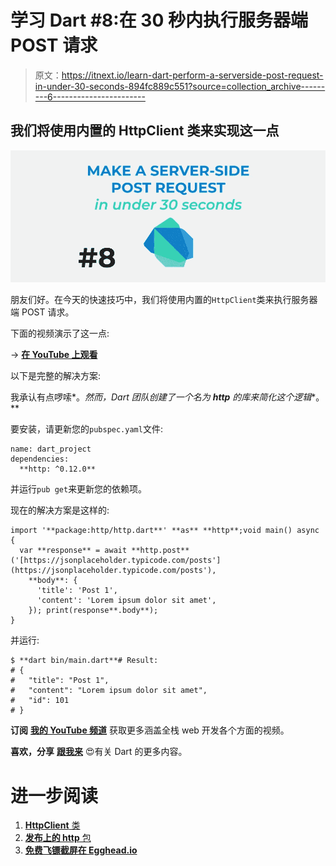 # 学习 Dart #8:在 30 秒内执行服务器端 POST 请求

> 原文：<https://itnext.io/learn-dart-perform-a-serverside-post-request-in-under-30-seconds-894fc889c551?source=collection_archive---------6----------------------->

## 我们将使用内置的 HttpClient 类来实现这一点

![](img/51aba4778b9e63cbe7644f76c02e5f74.png)

朋友们好。在今天的快速技巧中，我们将使用内置的`HttpClient`类来执行服务器端 POST 请求。

下面的视频演示了这一点:

→ [**在 YouTube 上观看**](http://bit.ly/serverside-post-request)

以下是完整的解决方案:

我承认有点啰嗦*。*然而，Dart 团队创建了一个名为 **http** 的库来简化这个逻辑**。**

要安装，请更新您的`pubspec.yaml`文件:

```
name: dart_project
dependencies:
  **http: ^0.12.0**
```

并运行`pub get`来更新您的依赖项。

现在的解决方案是这样的:

```
import '**package:http/http.dart**' **as** **http**;void main() async {
  var **response** = await **http.post**('[https://jsonplaceholder.typicode.com/posts'](https://jsonplaceholder.typicode.com/posts'),
    **body**: {
      'title': 'Post 1',
      'content': 'Lorem ipsum dolor sit amet',
    }); print(response**.body**);
}
```

并运行:

```
$ **dart bin/main.dart**# Result:
# {
#   "title": "Post 1",
#   "content": "Lorem ipsum dolor sit amet",
#   "id": 101
# }
```

**订阅** [**我的 YouTube 频道**](http://bit.ly/fullstackdart) 获取更多涵盖全栈 web 开发各个方面的视频。

**喜欢，分享** [**跟我来**](https://twitter.com/creativ_bracket) 😍有关 Dart 的更多内容。

# 进一步阅读

1.  [**HttpClient** 类](https://api.dartlang.org/stable/2.1.0/dart-io/HttpClient-class.html)
2.  [**发布上的 http** 包](https://pub.dartlang.org/packages/http)
3.  [**免费飞镖截屏在 Egghead.io**](https://egghead.io/instructors/jermaine-oppong)